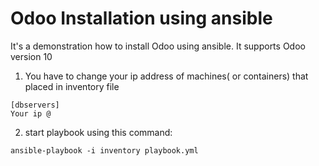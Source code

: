 # Odoo Installation using ansible 

It's a demonstration how to install Odoo using ansible. It supports Odoo version 10 

1. You have to change your ip address of machines( or containers) that placed in inventory file 
```
[dbservers]
Your ip @
``` 
2. start playbook using this command:
```
ansible-playbook -i inventory playbook.yml
```

    

